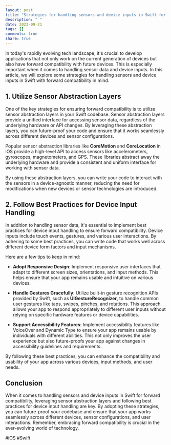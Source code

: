 ```yaml
---
layout: post
title: "Strategies for handling sensors and device inputs in Swift for forward compatibility"
description: " "
date: 2023-09-21
tags: []
comments: true
share: true
---
```


In today's rapidly evolving tech landscape, it's crucial to develop applications that not only work on the current generation of devices but also have forward compatibility with future devices. This is especially important when it comes to handling sensor data and device inputs. In this article, we will explore some strategies for handling sensors and device inputs in Swift with forward compatibility in mind.

## 1. Utilize Sensor Abstraction Layers

One of the key strategies for ensuring forward compatibility is to utilize sensor abstraction layers in your Swift codebase. Sensor abstraction layers provide a unified interface for accessing sensor data, regardless of the underlying hardware or API changes. By leveraging these abstraction layers, you can future-proof your code and ensure that it works seamlessly across different devices and sensor configurations.

Popular sensor abstraction libraries like **CoreMotion** and **CoreLocation** in iOS provide a high-level API to access sensors like accelerometers, gyroscopes, magnetometers, and GPS. These libraries abstract away the underlying hardware and provide a consistent and uniform interface for working with sensor data. 

By using these abstraction layers, you can write your code to interact with the sensors in a device-agnostic manner, reducing the need for modifications when new devices or sensor technologies are introduced.

## 2. Follow Best Practices for Device Input Handling

In addition to handling sensor data, it's essential to implement best practices for device input handling to ensure forward compatibility. Device inputs include touch events, gestures, and various user interactions. By adhering to some best practices, you can write code that works well across different device form factors and input mechanisms.

Here are a few tips to keep in mind:

- **Adopt Responsive Design**: Implement responsive user interfaces that adapt to different screen sizes, orientations, and input methods. This helps ensure that your app remains usable and intuitive on various devices.

- **Handle Gestures Gracefully**: Utilize built-in gesture recognition APIs provided by Swift, such as **UIGestureRecognizer**, to handle common user gestures like taps, swipes, pinches, and rotations. This approach allows your app to respond appropriately to different user inputs without relying on specific hardware features or device capabilities.

- **Support Accessibility Features**: Implement accessibility features like VoiceOver and Dynamic Type to ensure your app remains usable by individuals with different abilities. This not only improves the user experience but also future-proofs your app against changes in accessibility guidelines and requirements.

By following these best practices, you can enhance the compatibility and usability of your app across various devices, input methods, and user needs.

## Conclusion

When it comes to handling sensors and device inputs in Swift for forward compatibility, leveraging sensor abstraction layers and following best practices for device input handling are key. By adopting these strategies, you can future-proof your codebase and ensure that your app works seamlessly across different devices, sensor configurations, and user interactions. Remember, embracing forward compatibility is crucial in the ever-evolving world of technology.

#iOS #Swift